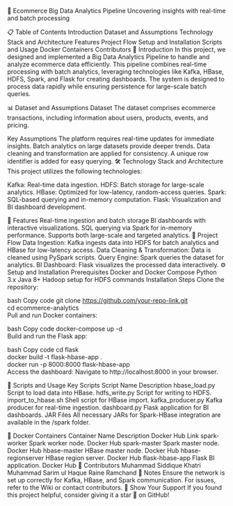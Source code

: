 🚀 Ecommerce Big Data Analytics Pipeline
Uncovering insights with real-time and batch processing



📋 Table of Contents
Introduction
Dataset and Assumptions
Technology Stack and Architecture
Features
Project Flow
Setup and Installation
Scripts and Usage
Docker Containers
Contributors
📖 Introduction
In this project, we designed and implemented a Big Data Analytics Pipeline to handle and analyze ecommerce data efficiently. This pipeline combines real-time processing with batch analytics, leveraging technologies like Kafka, HBase, HDFS, Spark, and Flask for creating dashboards. The system is designed to process data rapidly while ensuring persistence for large-scale batch queries.

📊 Dataset and Assumptions
Dataset
The dataset comprises ecommerce transactions, including information about users, products, events, and pricing.

Key Assumptions
The platform requires real-time updates for immediate insights.
Batch analytics on large datasets provide deeper trends.
Data cleaning and transformation are applied for consistency.
A unique row identifier is added for easy querying.
🛠 Technology Stack and Architecture
This project utilizes the following technologies:

Kafka: Real-time data ingestion.
HDFS: Batch storage for large-scale analytics.
HBase: Optimized for low-latency, random-access queries.
Spark: SQL-based querying and in-memory computation.
Flask: Visualization and BI dashboard development.


🚩 Features
Real-time ingestion and batch storage
BI dashboards with interactive visualizations.
SQL querying via Spark for in-memory performance.
Supports both large-scale and targeted analytics.
🔄 Project Flow
Data Ingestion: Kafka ingests data into HDFS for batch analytics and HBase for low-latency access.
Data Cleaning & Transformation: Data is cleaned using PySpark scripts.
Query Engine: Spark queries the dataset for analytics.
BI Dashboard: Flask visualizes the processed data interactively.
⚙️ Setup and Installation
Prerequisites
Docker and Docker Compose
Python 3.x
Java 8+
Hadoop setup for HDFS commands
Installation Steps
Clone the repository:

bash
Copy code
git clone https://github.com/your-repo-link.git  
cd ecommerce-analytics  
Pull and run Docker containers:

bash
Copy code
docker-compose up -d  
Build and run the Flask app:

bash
Copy code
cd flask  
docker build -t flask-hbase-app .  
docker run -p 8000:8000 flask-hbase-app  
Access the dashboard:
Navigate to http://localhost:8000 in your browser.

📜 Scripts and Usage
Key Scripts
Script Name	Description
hbase_load.py	Script to load data into HBase.
hdfs_write.py	Script for writing to HDFS.
import_to_hbase.sh	Shell script for HBase import.
kafka_producer.py	Kafka producer for real-time ingestion.
dashboard.py	Flask application for BI dashboards.
JAR Files
All necessary JARs for Spark-HBase integration are available in the /spark folder.

🐳 Docker Containers
Container Name	Description	Docker Hub Link
spark-worker	Spark worker node.	Docker Hub
spark-master	Spark master node.	Docker Hub
hbase-master	HBase master node.	Docker Hub
hbase-regionserver	HBase region server.	Docker Hub
flask-hbase-app	Flask BI application.	Docker Hub
👥 Contributors
Muhammad Siddique Khatri
Muhammad Sarim ul Haque
Raine Ramchand
📄 Notes
Ensure the network is set up correctly for Kafka, HBase, and Spark communication.
For issues, refer to the Wiki or contact contributors.
🌟 Show Your Support
If you found this project helpful, consider giving it a star 🌟 on GitHub!

